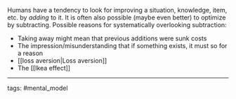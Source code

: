 Humans have a tendency to look for improving a situation, knowledge, item, etc. by _adding_ to it. It is often also possible (maybe even better) to optimize by subtracting.
Possible reasons for systematically overlooking subtraction:
- Taking away might mean that previous additions were sunk costs
- The impression/misunderstanding that if something exists, it must so for a reason
- [[loss aversion|Loss aversion]]
- The [[Ikea effect]]
___________
tags: #mental_model 